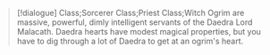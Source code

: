 >[!dialogue] Class;Sorcerer Class;Priest Class;Witch
>Ogrim are massive, powerful, dimly intelligent servants of the Daedra Lord Malacath. Daedra hearts have modest magical properties, but you have to dig through a lot of Daedra to get at an ogrim's heart.